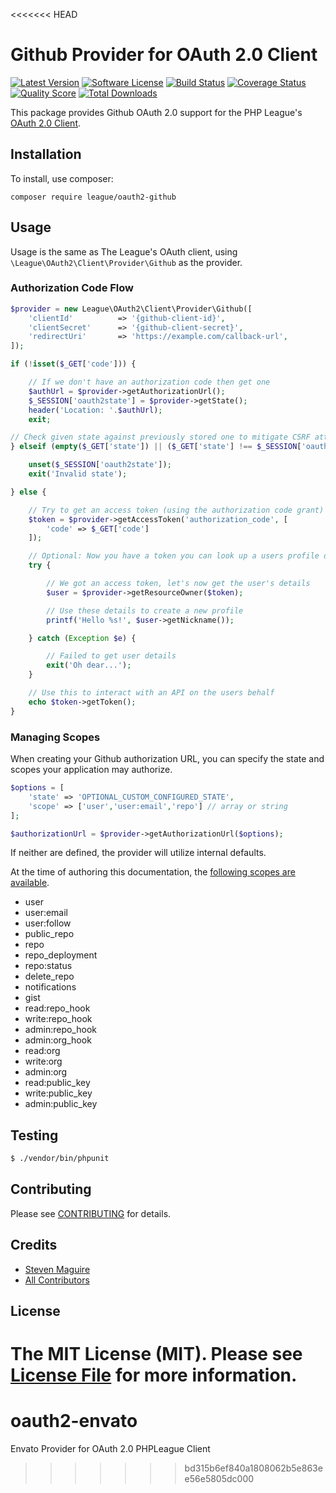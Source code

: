 <<<<<<< HEAD
# Github Provider for OAuth 2.0 Client
[![Latest Version](https://img.shields.io/github/release/thephpleague/oauth2-github.svg?style=flat-square)](https://github.com/thephpleague/oauth2-github/releases)
[![Software License](https://img.shields.io/badge/license-MIT-brightgreen.svg?style=flat-square)](LICENSE.md)
[![Build Status](https://img.shields.io/travis/thephpleague/oauth2-github/master.svg?style=flat-square)](https://travis-ci.org/thephpleague/oauth2-github)
[![Coverage Status](https://img.shields.io/scrutinizer/coverage/g/thephpleague/oauth2-github.svg?style=flat-square)](https://scrutinizer-ci.com/g/thephpleague/oauth2-github/code-structure)
[![Quality Score](https://img.shields.io/scrutinizer/g/thephpleague/oauth2-github.svg?style=flat-square)](https://scrutinizer-ci.com/g/thephpleague/oauth2-github)
[![Total Downloads](https://img.shields.io/packagist/dt/league/oauth2-github.svg?style=flat-square)](https://packagist.org/packages/league/oauth2-github)

This package provides Github OAuth 2.0 support for the PHP League's [OAuth 2.0 Client](https://github.com/thephpleague/oauth2-client).

## Installation

To install, use composer:

```
composer require league/oauth2-github
```

## Usage

Usage is the same as The League's OAuth client, using `\League\OAuth2\Client\Provider\Github` as the provider.

### Authorization Code Flow

```php
$provider = new League\OAuth2\Client\Provider\Github([
    'clientId'          => '{github-client-id}',
    'clientSecret'      => '{github-client-secret}',
    'redirectUri'       => 'https://example.com/callback-url',
]);

if (!isset($_GET['code'])) {

    // If we don't have an authorization code then get one
    $authUrl = $provider->getAuthorizationUrl();
    $_SESSION['oauth2state'] = $provider->getState();
    header('Location: '.$authUrl);
    exit;

// Check given state against previously stored one to mitigate CSRF attack
} elseif (empty($_GET['state']) || ($_GET['state'] !== $_SESSION['oauth2state'])) {

    unset($_SESSION['oauth2state']);
    exit('Invalid state');

} else {

    // Try to get an access token (using the authorization code grant)
    $token = $provider->getAccessToken('authorization_code', [
        'code' => $_GET['code']
    ]);

    // Optional: Now you have a token you can look up a users profile data
    try {

        // We got an access token, let's now get the user's details
        $user = $provider->getResourceOwner($token);

        // Use these details to create a new profile
        printf('Hello %s!', $user->getNickname());

    } catch (Exception $e) {

        // Failed to get user details
        exit('Oh dear...');
    }

    // Use this to interact with an API on the users behalf
    echo $token->getToken();
}
```

### Managing Scopes

When creating your Github authorization URL, you can specify the state and scopes your application may authorize.

```php
$options = [
    'state' => 'OPTIONAL_CUSTOM_CONFIGURED_STATE',
    'scope' => ['user','user:email','repo'] // array or string
];

$authorizationUrl = $provider->getAuthorizationUrl($options);
```
If neither are defined, the provider will utilize internal defaults.

At the time of authoring this documentation, the [following scopes are available](https://developer.github.com/v3/oauth/#scopes).

- user
- user:email
- user:follow
- public_repo
- repo
- repo_deployment
- repo:status
- delete_repo
- notifications
- gist
- read:repo_hook
- write:repo_hook
- admin:repo_hook
- admin:org_hook
- read:org
- write:org
- admin:org
- read:public_key
- write:public_key
- admin:public_key

## Testing

``` bash
$ ./vendor/bin/phpunit
```

## Contributing

Please see [CONTRIBUTING](https://github.com/thephpleague/oauth2-github/blob/master/CONTRIBUTING.md) for details.


## Credits

- [Steven Maguire](https://github.com/stevenmaguire)
- [All Contributors](https://github.com/thephpleague/oauth2-github/contributors)


## License

The MIT License (MIT). Please see [License File](https://github.com/thephpleague/oauth2-github/blob/master/LICENSE) for more information.
=======
# oauth2-envato
Envato Provider for OAuth 2.0 PHPLeague Client
>>>>>>> bd315b6ef840a1808062b5e863ee56e5805dc000
